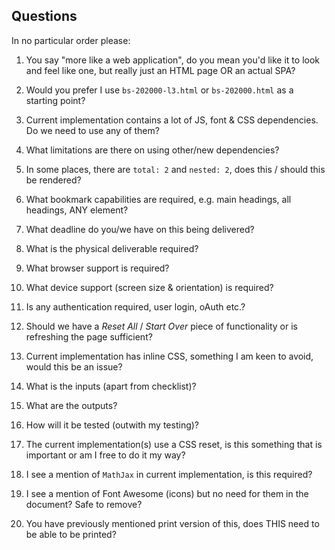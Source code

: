 ## Questions

In no particular order please:

1. You say "more like a web application", do you mean you'd like it to look and feel like one, but really just an HTML page OR an actual SPA?

2. Would you prefer I use `bs-202000-l3.html` or `bs-202000.html` as a starting point?

3. Current implementation contains a lot of JS, font & CSS dependencies. Do we need to use any of them? 

4. What limitations are there on using other/new dependencies?

5. In some places, there are `total: 2` and `nested: 2`, does this / should this be rendered?

6. What bookmark capabilities are required, e.g. main headings, all headings, ANY element?

7. What deadline do you/we have on this being delivered?

8. What is the physical deliverable required?

9. What browser support is required?

10. What device support (screen size & orientation) is required?

11. Is any authentication required, user login, oAuth etc.?

12. Should we have a _Reset All_ / _Start Over_ piece of functionality or is refreshing the page sufficient?

13. Current implementation has inline CSS, something I am keen to avoid, would this be an issue?

14. What is the inputs (apart from checklist)?

15. What are the outputs?

16. How will it be tested (outwith my testing)?

17. The current implementation(s) use a CSS reset, is this something that is important or am I free to do it my way?

18. I see a mention of `MathJax` in current implementation, is this required?

19. I see a mention of Font Awesome (icons) but no need for them in the document? Safe to remove?

20. You have previously mentioned print version of this, does THIS need to be able to be printed?
